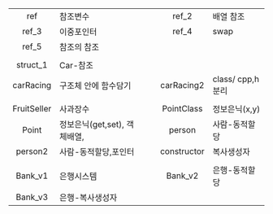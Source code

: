 ||||||
|:---:|:---|---|:---:|:---|
|ref|참조변수|　|ref_2|배열 참조|
|ref_3|이중포인터||ref_4|swap|
|ref_5|참조의 참조||||
||||||
|struct_1|Car-참조||||
|carRacing|구조체 안에 함수담기||carRacing2|class/ cpp,h분리|
||||||
|FruitSeller|사과장수||PointClass|정보은닉(x,y)|
|Point|정보은닉(get,set), 객체배열,||person|사람-동적할당|
|person2|사람-동적할당,포인터||constructor|복사생성자|
||||||
|Bank_v1|은행시스템||Bank_v2|은행-동적할당|
|Bank_v3|은행-복사생성자|
